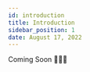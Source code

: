 ```yaml
---
id: introduction
title: Introduction 
sidebar_position: 1
date: August 17, 2022
---
```


Coming Soon  🏃🏻‍♂️
